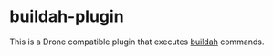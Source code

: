 # buildah-plugin
This is a Drone compatible plugin that executes [buildah](https://github.com/containers/buildah) commands.

